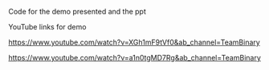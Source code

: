 Code for the demo presented and the ppt

YouTube links for demo 

https://www.youtube.com/watch?v=XGh1mF9tVf0&ab_channel=TeamBinary

https://www.youtube.com/watch?v=a1n0tgMD7Rg&ab_channel=TeamBinary
